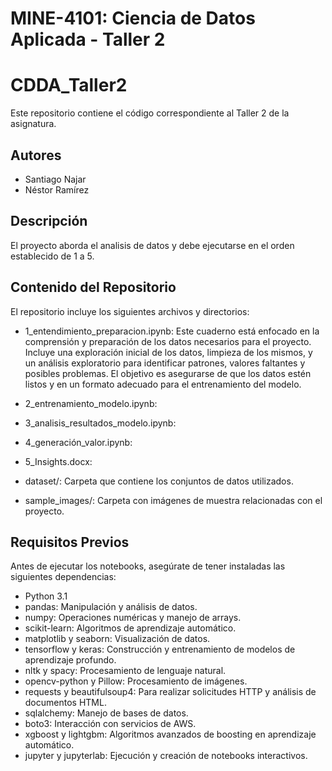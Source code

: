 # MINE-4101: Ciencia de Datos Aplicada - Taller 2

# CDDA_Taller2

Este repositorio contiene el código correspondiente al Taller 2 de la asignatura.

## Autores

- Santiago Najar
- Néstor Ramírez

## Descripción

El proyecto aborda el analisis de datos y debe ejecutarse en el orden establecido de 1 a 5.

## Contenido del Repositorio

El repositorio incluye los siguientes archivos y directorios:

- 1_entendimiento_preparacion.ipynb:
  Este cuaderno está enfocado en la comprensión y preparación de los datos necesarios para el proyecto. Incluye una exploración inicial de los datos, limpieza de los mismos, y un análisis exploratorio para identificar patrones, valores faltantes y posibles problemas. El objetivo es asegurarse de que los datos estén listos y en un formato adecuado para el entrenamiento del modelo.

- 2_entrenamiento_modelo.ipynb: 
- 3_analisis_resultados_modelo.ipynb: 
- 4_generación_valor.ipynb: 
- 5_Insights.docx: 
  
- dataset/: Carpeta que contiene los conjuntos de datos utilizados.
- sample_images/: Carpeta con imágenes de muestra relacionadas con el proyecto.

## Requisitos Previos

Antes de ejecutar los notebooks, asegúrate de tener instaladas las siguientes dependencias:

- Python 3.1
- pandas: Manipulación y análisis de datos.
- numpy: Operaciones numéricas y manejo de arrays.
- scikit-learn: Algoritmos de aprendizaje automático.
- matplotlib y seaborn: Visualización de datos.
- tensorflow y keras: Construcción y entrenamiento de modelos de aprendizaje profundo.
- nltk y spacy: Procesamiento de lenguaje natural.
- opencv-python y Pillow: Procesamiento de imágenes.
- requests y beautifulsoup4: Para realizar solicitudes HTTP y análisis de documentos HTML.
- sqlalchemy: Manejo de bases de datos.
- boto3: Interacción con servicios de AWS.
- xgboost y lightgbm: Algoritmos avanzados de boosting en aprendizaje automático.
- jupyter y jupyterlab: Ejecución y creación de notebooks interactivos.



